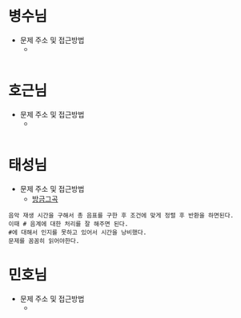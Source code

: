 # 병수님

- 문제 주소 및 접근방법
  - []()

```text

```

# 호근님

- 문제 주소 및 접근방법
  - []()

```text

```

# 태성님

- 문제 주소 및 접근방법
  - [방금그곡](https://school.programmers.co.kr/learn/courses/30/lessons/17683)

```text
음악 재생 시간을 구해서 총 음표를 구한 후 조건에 맞게 정렬 후 반환을 하면된다.
이때 # 음계에 대한 처리를 잘 해주면 된다.
#에 대해서 인지를 못하고 있어서 시간을 낭비했다.
문제를 꼼꼼히 읽어야한다.
```

# 민호님

- 문제 주소 및 접근방법
  - []()

```text

```
